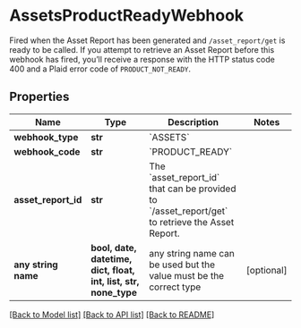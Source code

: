 # AssetsProductReadyWebhook

Fired when the Asset Report has been generated and `/asset_report/get` is ready to be called.  If you attempt to retrieve an Asset Report before this webhook has fired, you’ll receive a response with the HTTP status code 400 and a Plaid error code of `PRODUCT_NOT_READY`.

## Properties
Name | Type | Description | Notes
------------ | ------------- | ------------- | -------------
**webhook_type** | **str** | &#x60;ASSETS&#x60; | 
**webhook_code** | **str** | &#x60;PRODUCT_READY&#x60; | 
**asset_report_id** | **str** | The &#x60;asset_report_id&#x60; that can be provided to &#x60;/asset_report/get&#x60; to retrieve the Asset Report. | 
**any string name** | **bool, date, datetime, dict, float, int, list, str, none_type** | any string name can be used but the value must be the correct type | [optional]

[[Back to Model list]](../README.md#documentation-for-models) [[Back to API list]](../README.md#documentation-for-api-endpoints) [[Back to README]](../README.md)


